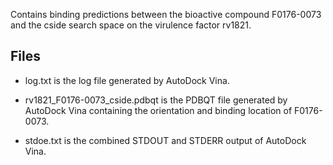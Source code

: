 Contains binding predictions between the bioactive compound F0176-0073 and the cside search space on the virulence factor rv1821.

## Files

- log.txt is the log file generated by AutoDock Vina.

- rv1821_F0176-0073_cside.pdbqt is the PDBQT file generated by AutoDock Vina containing the orientation and binding location of F0176-0073.

- stdoe.txt is the combined STDOUT and STDERR output of AutoDock Vina.


